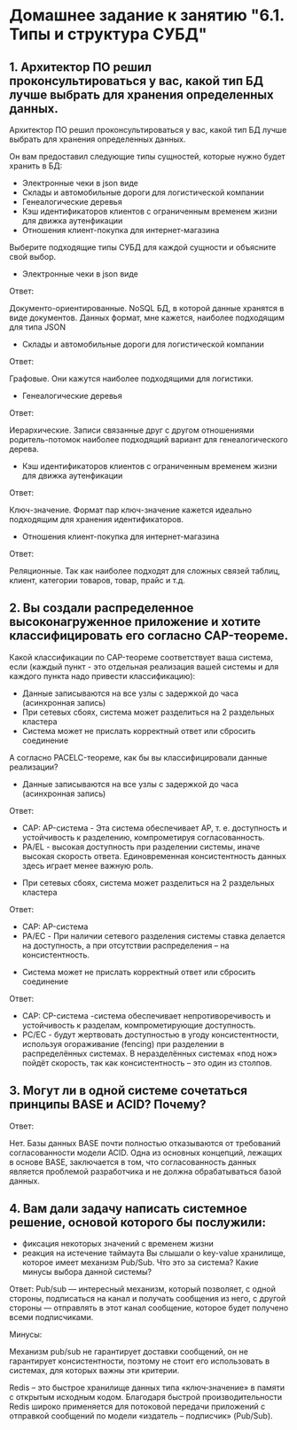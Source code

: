 # Домашнее задание к занятию "6.1. Типы и структура СУБД"

## 1. Архитектор ПО решил проконсультироваться у вас, какой тип БД лучше выбрать для хранения определенных данных.
Архитектор ПО решил проконсультироваться у вас, какой тип БД лучше выбрать для хранения определенных данных.

Он вам предоставил следующие типы сущностей, которые нужно будет хранить в БД:
+ Электронные чеки в json виде
+ Склады и автомобильные дороги для логистической компании
+ Генеалогические деревья
+ Кэш идентификаторов клиентов с ограниченным временем жизни для движка аутенфикации
+ Отношения клиент-покупка для интернет-магазина

Выберите подходящие типы СУБД для каждой сущности и объясните свой выбор.

+ Электронные чеки в json виде

Ответ:

Документо-ориентированные.
NoSQL БД, в которой данные хранятся в виде документов. Данных формат, мне кажется, наиболее
подходящим для типа JSON

+ Склады и автомобильные дороги для логистической компании

Ответ:

Графовые.
Они кажутся наиболее подходящими для логистики.

+ Генеалогические деревья

Ответ:

Иерархические.
Записи связанные друг с другом отношениями родитель-потомок наиболее подходящий
вариант для генеалогического дерева.

+ Кэш идентификаторов клиентов с ограниченным временем жизни для движка аутенфикации

Ответ:

Ключ-значение.
Формат пар ключ-значение кажется идеально подходящим для хранения идентификаторов.

+ Отношения клиент-покупка для интернет-магазина

Ответ:

Реляционные. Так как наиболее подходят для сложных связей таблиц, клиент, категории товаров,
товар, прайс и т.д.

## 2. Вы создали распределенное высоконагруженное приложение и хотите классифицировать его согласно CAP-теореме.
Какой классификации по CAP-теореме соответствует ваша система, если (каждый пункт - это
отдельная реализация вашей системы и для каждого пункта надо привести классификацию):
+ Данные записываются на все узлы с задержкой до часа (асинхронная запись)
+ При сетевых сбоях, система может разделиться на 2 раздельных кластера
+ Система может не прислать корректный ответ или сбросить соединение

А согласно PACELC-теореме, как бы вы классифицировали данные реализации?


  
+ Данные записываются на все узлы с задержкой до часа (асинхронная запись)

Ответ:
- CAP: AP-система - Эта система обеспечивает AP, т. е. доступность и устойчивость к разделению, компрометируя
согласованность.
- PA/EL - высокая доступность при разделении системы, иначе высокая скорость ответа.
Единовременная консистентность данных здесь играет менее важную роль.

+ При сетевых сбоях, система может разделиться на 2 раздельных кластера

Ответ:
- CAP: AP-система
- PA/EC - При наличии сетевого разделения системы ставка делается на доступность, а при отсутствии
распределения – на консистентность.

+ Система может не прислать корректный ответ или сбросить соединение

Ответ:
- CAP: CP-система -система обеспечивает непротиворечивость и устойчивость к разделам, компрометирующие доступность.
- PC/EC - будут жертвовать доступностью в угоду консистентности, используя огораживание (fencing)
при разделении в распределённых системах. В неразделённых системах «под нож» пойдёт скорость,
так как консистентность – это один из столпов.

## 3. Могут ли в одной системе сочетаться принципы BASE и ACID? Почему?

Ответ:

Нет. Базы данных BASE почти полностью отказываются от требований согласованности модели ACID.
Одна из основных концепций, лежащих в основе BASE, заключается в том, что согласованность
данных является проблемой разработчика и не должна обрабатываться базой данных.

## 4. Вам дали задачу написать системное решение, основой которого бы послужили:
+ фиксация некоторых значений с временем жизни
+ реакция на истечение таймаута
Вы слышали о key-value хранилище, которое имеет механизм Pub/Sub. Что это за система? Какие
минусы выбора данной системы?

Ответ:
Pub/sub — интересный механизм, который позволяет, с одной стороны, подписаться на канал и
получать сообщения из него, с другой стороны — отправлять в этот канал сообщение, которое
будет получено всеми подписчиками. 

Минусы:

Механизм pub/sub не гарантирует доставки сообщений, он не гарантирует консистентности,
поэтому не стоит его использовать в системах, для которых важны эти критерии.

Redis – это быстрое хранилище данных типа «ключ‑значение» в памяти с
открытым исходным кодом.
Благодаря быстрой производительности Redis широко применяется для потоковой передачи
приложений с отправкой сообщений по модели «издатель – подписчик» (Pub/Sub).